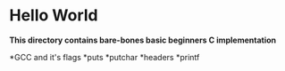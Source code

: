  # Hello World

 **This directory contains bare-bones basic beginners C implementation**

 *GCC and it's flags
 *puts
 *putchar
 *headers
 *printf
